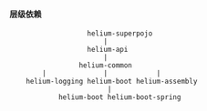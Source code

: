 #### 层级依赖
                     
                       helium-superpojo
                           |     
                       helium-api
                           |
                     helium-common
            |              |            |
        helium-logging helium-boot helium-assembly
                            |
                helium-boot helium-boot-spring
 